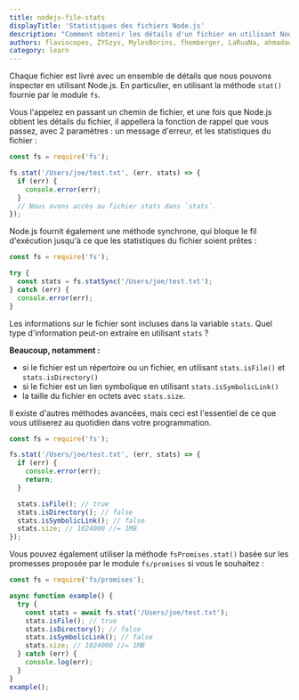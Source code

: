 ```yaml
---
title: nodejs-file-stats
displayTitle: 'Statistiques des fichiers Node.js'
description: "Comment obtenir les détails d'un fichier en utilisant Node.js"
authors: flaviocopes, ZYSzys, MylesBorins, fhemberger, LaRuaNa, ahmadawais, clean99, ovflowd, AugustinMauroy
category: learn
---
```


Chaque fichier est livré avec un ensemble de détails que nous pouvons inspecter en utilisant Node.js. En particulier, en utilisant la méthode `stat()` fournie par le module `fs`.

Vous l'appelez en passant un chemin de fichier, et une fois que Node.js obtient les détails du fichier, il appellera la fonction de rappel que vous passez, avec 2 paramètres : un message d'erreur, et les statistiques du fichier :

```js
const fs = require('fs');

fs.stat('/Users/joe/test.txt', (err, stats) => {
  if (err) {
    console.error(err);
  }
  // Nous avons accès au fichier stats dans `stats`.
});
```

Node.js fournit également une méthode synchrone, qui bloque le fil d'exécution jusqu'à ce que les statistiques du fichier soient prêtes :

```js
const fs = require('fs');

try {
  const stats = fs.statSync('/Users/joe/test.txt');
} catch (err) {
  console.error(err);
}
```

Les informations sur le fichier sont incluses dans la variable `stats`. Quel type d'information peut-on extraire en utilisant `stats` ?

**Beaucoup, notamment :**

* si le fichier est un répertoire ou un fichier, en utilisant `stats.isFile()` et `stats.isDirectory()`
* si le fichier est un lien symbolique en utilisant `stats.isSymbolicLink()`
* la taille du fichier en octets avec `stats.size`.

Il existe d'autres méthodes avancées, mais ceci est l'essentiel de ce que vous utiliserez au quotidien dans votre programmation.

```js
const fs = require('fs');

fs.stat('/Users/joe/test.txt', (err, stats) => {
  if (err) {
    console.error(err);
    return;
  }

  stats.isFile(); // true
  stats.isDirectory(); // false
  stats.isSymbolicLink(); // false
  stats.size; // 1024000 //= 1MB
});
```

Vous pouvez également utiliser la méthode `fsPromises.stat()` basée sur les promesses proposée par le module `fs/promises` si vous le souhaitez :

```js
const fs = require('fs/promises');

async function example() {
  try {
    const stats = await fs.stat('/Users/joe/test.txt');
    stats.isFile(); // true
    stats.isDirectory(); // false
    stats.isSymbolicLink(); // false
    stats.size; // 1024000 //= 1MB
  } catch (err) {
    console.log(err);
  }
}
example();
```
